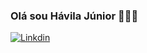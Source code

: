 ### Olá sou Hávila Júnior 👨🏾‍💻

[![Linkdin](https://img.shields.io/badge/LinkedIn-0077B5?style=for-the-badge&logo=linkedin&logoColor=white)](www.linkedin.com/in/hávila-j-30247a2b7)




          

          
          
          
